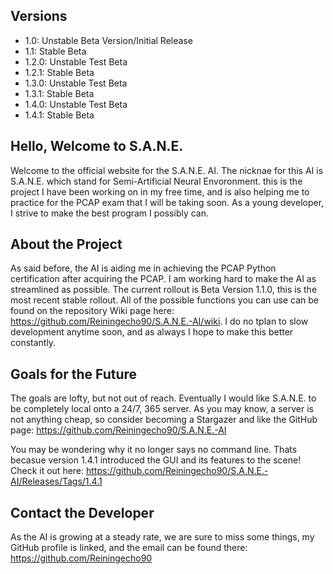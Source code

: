 ## Versions
- 1.0: Unstable Beta Version/Initial Release
- 1.1: Stable Beta
- 1.2.0: Unstable Test Beta
- 1.2.1: Stable Beta
- 1.3.0: Unstable Test Beta
- 1.3.1: Stable Beta
- 1.4.0: Unstable Test Beta
- 1.4.1: Stable Beta

## Hello, Welcome to S.A.N.E.

Welcome to the official website for the S.A.N.E. AI. The nicknae for this AI is S.A.N.E. which stand for Semi-Artificial Neural Envoronment. this is the project I have been working on in my free time, and is also helping me to practice for the PCAP exam that I will be taking soon. As a young developer, I strive to make the best program I possibly can.

## About the Project

As said before, the AI is aiding me in achieving the PCAP Python certification after acquiring the PCAP. I am working hard to make the AI as streamlined as possible. The current rollout is Beta Version 1.1.0, this is the most recent stable rollout. All of the possible functions you can use can be found on the repository Wiki page here: https://github.com/Reiningecho90/S.A.N.E.-AI/wiki. I do no tplan to slow development anytime soon, and as always I hope to make this better constantly.

## Goals for the Future

The goals are lofty, but not out of reach. Eventually I would like S.A.N.E. to be completely local onto a 24/7, 365 server. As you may know, a server is not anything cheap, so consider becoming a Stargazer and like the GitHub page: https://github.com/Reiningecho90/S.A.N.E.-AI

You may be wondering why it no longer says no command line. Thats becasue version 1.4.1 introduced the GUI and its features to the scene! Check it out here: https://github.com/Reiningecho90/S.A.N.E.-AI/Releases/Tags/1.4.1

## Contact the Developer

As the AI is growing at a steady rate, we  are sure to miss some things, my GitHub profile is linked, and the email can be found there: https://github.com/Reiningecho90
